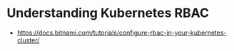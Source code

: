 # Understanding Kubernetes RBAC

- https://docs.bitnami.com/tutorials/configure-rbac-in-your-kubernetes-cluster/
